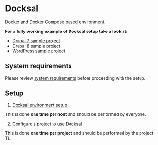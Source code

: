 # Docksal

Docker and Docker Compose based environment.

**For a fully working example of Docksal setup take a look at:**

- [Drupal 7 sample project](https://github.com/docksal/drupal7)
- [Drupal 8 sample project](https://github.com/docksal/drupal8)
- [WordPress sample project](https://github.com/docksal/wordpress)


## System requirements

Please review [system requirements](system-requirements.md) before proceeding with the setup.


<a name="setup"></a>
## Setup

1. [Docksal environment setup](env-setup.md)

This is done **one time per host** and should be performed by everyone.  

2. [Configure a project to use Docksal](project-setup.md)

This is done **one time per project** and should be performed by the project TL.  

